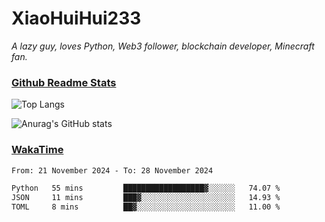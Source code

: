 # XiaoHuiHui233

*A lazy guy, loves Python, Web3 follower, blockchain developer, Minecraft fan.*

### [Github Readme Stats](https://github.com/anuraghazra/github-readme-stats)

![Top Langs](https://github-readme-stats.vercel.app/api/top-langs/?username=XiaoHuiHui233&layout=compact&theme=github_dark)

![Anurag's GitHub stats](https://github-readme-stats.vercel.app/api?username=XiaoHuiHui233&show_icons=true&theme=github_dark)

### [WakaTime](https://wakatime.com)

<!--START_SECTION:waka-->

```txt
From: 21 November 2024 - To: 28 November 2024

Python   55 mins         ██████████████████▓░░░░░░   74.07 %
JSON     11 mins         ███▓░░░░░░░░░░░░░░░░░░░░░   14.93 %
TOML     8 mins          ██▓░░░░░░░░░░░░░░░░░░░░░░   11.00 %
```

<!--END_SECTION:waka-->
